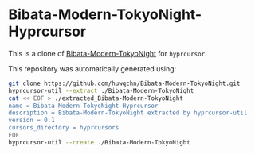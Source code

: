 # Bibata-Modern-TokyoNight-Hyprcursor

This is a clone of
[Bibata-Modern-TokyoNight](https://github.com/huwqchn/Bibata-Modern-TokyoNight)
for `hyprcursor`.

This repository was automatically generated using:

```bash
git clone https://github.com/huwqchn/Bibata-Modern-TokyoNight.git
hyprcursor-util --extract ./Bibata-Modern-TokyoNight
cat << EOF > ./extracted_Bibata-Modern-TokyoNight
name = Bibata-Modern-TokyoNight-Hyprcursor
description = Bibata-Modern-TokyoNight extracted by hyprcursor-util
version = 0.1
cursors_directory = hyprcursors
EOF
hyprcursor-util --create ./Bibata-Modern-TokyoNight
```
